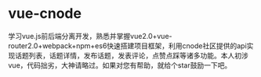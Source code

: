 # vue-cnode
学习vue.js前后端分离开发，熟悉并掌握vue2.0+vue-router2.0+webpack+npm+es6快速搭建项目框架，利用cnode社区提供的api实现话题列表，话题详情，发布话题，发表评论，点赞点踩等诸多功能。本人初涉vue，代码拙劣，大神请略过。如果对您有帮助，就给个star鼓励一下吧。
